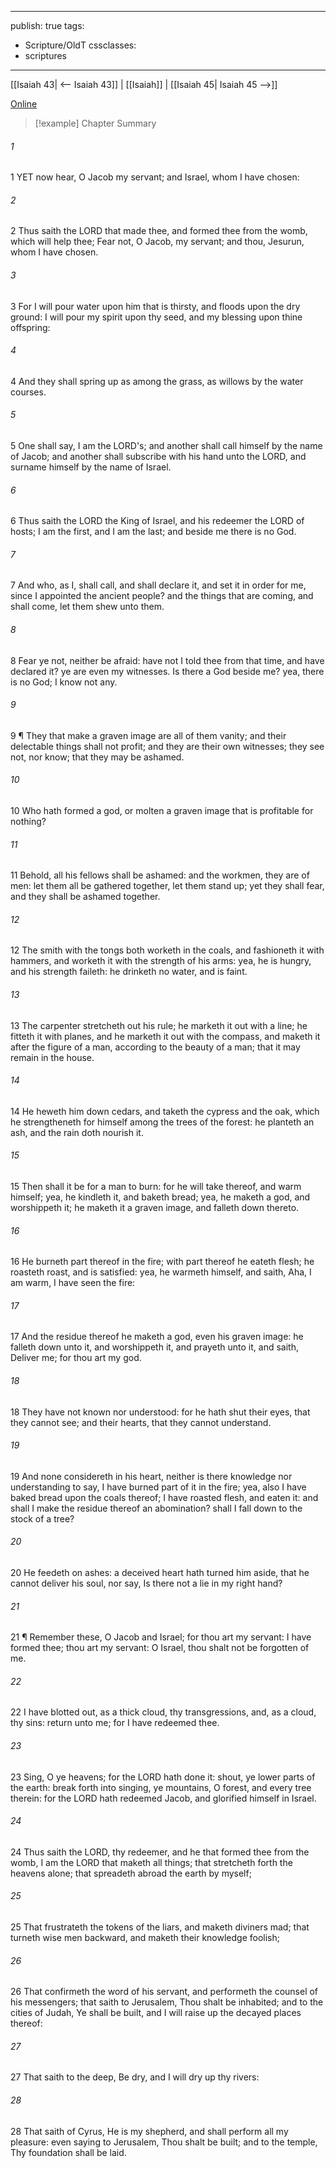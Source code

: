 

---
publish: true
tags:
  - Scripture/OldT
cssclasses:
  - scriptures
---
[[Isaiah 43| <-- Isaiah 43]] | [[Isaiah]] | [[Isaiah 45| Isaiah 45 -->]]

[Online](https://churchofjesuschrist.org/study/scriptures/ot/isa/44?lang=eng)

>[!example] Chapter Summary
>
###### 1
1 YET now hear, O Jacob my servant; and Israel, whom I have chosen:
###### 2
2 Thus saith the LORD that made thee, and formed thee from the womb, which will help thee; Fear not, O Jacob, my servant; and thou, Jesurun, whom I have chosen.
###### 3
3 For I will pour water upon him that is thirsty, and floods upon the dry ground: I will pour my spirit upon thy seed, and my blessing upon thine offspring:
###### 4
4 And they shall spring up as among the grass, as willows by the water courses.
###### 5
5 One shall say, I am the LORD's; and another shall call himself by the name of Jacob; and another shall subscribe with his hand unto the LORD, and surname himself by the name of Israel.
###### 6
6 Thus saith the LORD the King of Israel, and his redeemer the LORD of hosts; I am the first, and I am the last; and beside me there is no God.
###### 7
7 And who, as I, shall call, and shall declare it, and set it in order for me, since I appointed the ancient people?  and the things that are coming, and shall come, let them shew unto them.
###### 8
8 Fear ye not, neither be afraid: have not I told thee from that time, and have declared it?  ye are even my witnesses.  Is there a God beside me?  yea, there is no God; I know not any.
###### 9
9 ¶ They that make a graven image are all of them vanity; and their delectable things shall not profit; and they are their own witnesses; they see not, nor know; that they may be ashamed.
###### 10
10 Who hath formed a god, or molten a graven image that is profitable for nothing?
###### 11
11 Behold, all his fellows shall be ashamed: and the workmen, they are of men: let them all be gathered together, let them stand up; yet they shall fear, and they shall be ashamed together.
###### 12
12 The smith with the tongs both worketh in the coals, and fashioneth it with hammers, and worketh it with the strength of his arms: yea, he is hungry, and his strength faileth: he drinketh no water, and is faint.
###### 13
13 The carpenter stretcheth out his rule; he marketh it out with a line; he fitteth it with planes, and he marketh it out with the compass, and maketh it after the figure of a man, according to the beauty of a man; that it may remain in the house.
###### 14
14 He heweth him down cedars, and taketh the cypress and the oak, which he strengtheneth for himself among the trees of the forest: he planteth an ash, and the rain doth nourish it.
###### 15
15 Then shall it be for a man to burn: for he will take thereof, and warm himself; yea, he kindleth it, and baketh bread; yea, he maketh a god, and worshippeth it; he maketh it a graven image, and falleth down thereto.
###### 16
16 He burneth part thereof in the fire; with part thereof he eateth flesh; he roasteth roast, and is satisfied: yea, he warmeth himself, and saith, Aha, I am warm, I have seen the fire:
###### 17
17 And the residue thereof he maketh a god, even his graven image: he falleth down unto it, and worshippeth it, and prayeth unto it, and saith, Deliver me; for thou art my god.
###### 18
18 They have not known nor understood: for he hath shut their eyes, that they cannot see; and their hearts, that they cannot understand.
###### 19
19 And none considereth in his heart, neither is there knowledge nor understanding to say, I have burned part of it in the fire; yea, also I have baked bread upon the coals thereof; I have roasted flesh, and eaten it: and shall I make the residue thereof an abomination?  shall I fall down to the stock of a tree?
###### 20
20 He feedeth on ashes: a deceived heart hath turned him aside, that he cannot deliver his soul, nor say, Is there not a lie in my right hand?
###### 21
21 ¶ Remember these, O Jacob and Israel; for thou art my servant: I have formed thee; thou art my servant: O Israel, thou shalt not be forgotten of me.
###### 22
22 I have blotted out, as a thick cloud, thy transgressions, and, as a cloud, thy sins: return unto me; for I have redeemed thee.
###### 23
23 Sing, O ye heavens; for the LORD hath done it: shout, ye lower parts of the earth: break forth into singing, ye mountains, O forest, and every tree therein: for the LORD hath redeemed Jacob, and glorified himself in Israel.
###### 24
24 Thus saith the LORD, thy redeemer, and he that formed thee from the womb, I am the LORD that maketh all things; that stretcheth forth the heavens alone; that spreadeth abroad the earth by myself;
###### 25
25 That frustrateth the tokens of the liars, and maketh diviners mad; that turneth wise men backward, and maketh their knowledge foolish;
###### 26
26 That confirmeth the word of his servant, and performeth the counsel of his messengers; that saith to Jerusalem, Thou shalt be inhabited; and to the cities of Judah, Ye shall be built, and I will raise up the decayed places thereof:
###### 27
27 That saith to the deep, Be dry, and I will dry up thy rivers:
###### 28
28 That saith of Cyrus, He is my shepherd, and shall perform all my pleasure: even saying to Jerusalem, Thou shalt be built; and to the temple, Thy foundation shall be laid.




